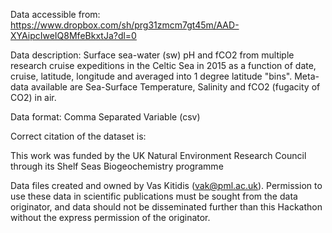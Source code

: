 Data accessible from: https://www.dropbox.com/sh/prg31zmcm7gt45m/AAD-XYAipcIweIQ8MfeBkxtJa?dl=0

Data description: Surface sea-water (sw) pH and fCO2 from multiple research cruise expeditions in the Celtic Sea in 2015 as a function of date, cruise, latitude, longitude and averaged into 1 degree latitude "bins". Meta-data available are Sea-Surface Temperature, Salinity and fCO2 (fugacity of CO2) in air.

Data format: Comma Separated Variable (csv)

Correct citation of the dataset is: 

This work was funded by the UK Natural Environment Research Council through its Shelf Seas Biogeochemistry programme

Data files created and owned by Vas Kitidis (vak@pml.ac.uk). Permission to use these data in scientific publications must be sought from the data originator, and data should not be disseminated further than this Hackathon without the express permission of the originator.
